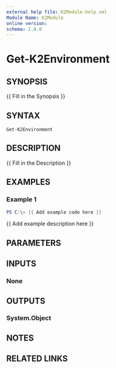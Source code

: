```yaml
---
external help file: K2Module-help.xml
Module Name: K2Module
online version:
schema: 2.0.0
---
```


# Get-K2Environment

## SYNOPSIS
{{ Fill in the Synopsis }}

## SYNTAX

```
Get-K2Environment
```

## DESCRIPTION
{{ Fill in the Description }}

## EXAMPLES

### Example 1
```powershell
PS C:\> {{ Add example code here }}
```

{{ Add example description here }}

## PARAMETERS

## INPUTS

### None

## OUTPUTS

### System.Object
## NOTES

## RELATED LINKS
